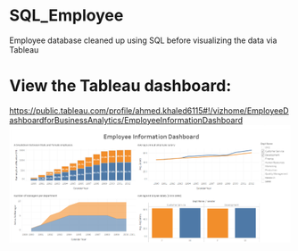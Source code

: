 # SQL_Employee
Employee database cleaned up using SQL before visualizing the data via Tableau


# View the Tableau dashboard:
https://public.tableau.com/profile/ahmed.khaled6115#!/vizhome/EmployeeDashboardforBusinessAnalytics/EmployeeInformationDashboard
![](dashboard.png)
